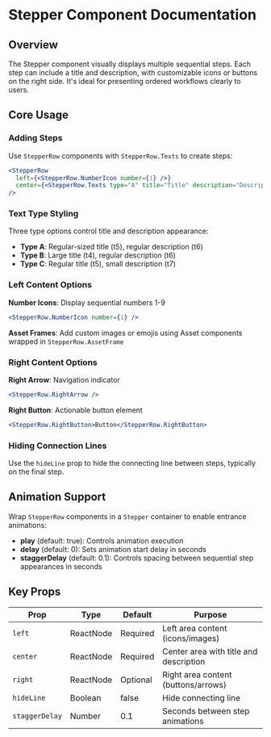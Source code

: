 # Stepper Component Documentation

## Overview

The Stepper component visually displays multiple sequential steps. Each step can include a title and description, with customizable icons or buttons on the right side. It's ideal for presenting ordered workflows clearly to users.

## Core Usage

### Adding Steps

Use `StepperRow` components with `StepperRow.Texts` to create steps:

```jsx
<StepperRow
  left={<StepperRow.NumberIcon number={1} />}
  center={<StepperRow.Texts type="A" title="Title" description="Description" />}
/>
```

### Text Type Styling

Three type options control title and description appearance:

- **Type A**: Regular-sized title (t5), regular description (t6)
- **Type B**: Large title (t4), regular description (t6)
- **Type C**: Regular title (t5), small description (t7)

### Left Content Options

**Number Icons**: Display sequential numbers 1-9
```jsx
<StepperRow.NumberIcon number={1} />
```

**Asset Frames**: Add custom images or emojis using Asset components wrapped in `StepperRow.AssetFrame`

### Right Content Options

**Right Arrow**: Navigation indicator
```jsx
<StepperRow.RightArrow />
```

**Right Button**: Actionable button element
```jsx
<StepperRow.RightButton>Button</StepperRow.RightButton>
```

### Hiding Connection Lines

Use the `hideLine` prop to hide the connecting line between steps, typically on the final step.

## Animation Support

Wrap `StepperRow` components in a `Stepper` container to enable entrance animations:

- **play** (default: true): Controls animation execution
- **delay** (default: 0): Sets animation start delay in seconds
- **staggerDelay** (default: 0.1): Controls spacing between sequential step appearances in seconds

## Key Props

| Prop | Type | Default | Purpose |
|------|------|---------|---------|
| `left` | ReactNode | Required | Left area content (icons/images) |
| `center` | ReactNode | Required | Center area with title and description |
| `right` | ReactNode | Optional | Right area content (buttons/arrows) |
| `hideLine` | Boolean | false | Hide connecting line |
| `staggerDelay` | Number | 0.1 | Seconds between step animations |

